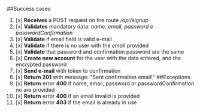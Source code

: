 ##Success cases
1. [x] **Receives** a POST request on the route */api/signup*
2. [x] **Validates** mandatory data: *name, email, password e passwordConfirmation*
3. [x] **Validate** if email field is valid e-mail
4. [x] **Validate** if there is no user with the *email* provided
5. [x] **Validate** that password and confirmation password are the same
6. [x] **Create new account** for the user with the data entered, and the encrypted password
7. [x] **Send e-mail** with token to confirmation
8. [x] **Return 201** with message: "Sent confirmation email!"
##Exceptions
1. [x] **Return** error **400** if name, email, password or passwordConfirmation no are provided
2. [x] **Return** error **400** if an email invalid is provided
3. [x] **Return** error **403** if the email is already in use

